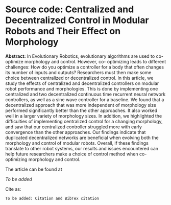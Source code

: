 # Source code: Centralized and Decentralized Control in Modular Robots and Their Effect on Morphology

**Abstract:**
In Evolutionary Robotics, evolutionary algorithms are used to co-optimize morphology and control. However, co- optimizing leads to different challenges: How do you optimize a controller for a body that often changes its number of inputs and outputs? Researchers must then make some choice between centralized or decentralized control. In this article, we study the effects of centralized and decentralized controllers on modular robot performance and morphologies. This is done by implementing one centralized and two decentralized continuous time recurrent neural network controllers, as well as a sine wave controller for a baseline. We found that a decentralized approach that was more independent of morphology size performed significantly better than the other approaches. It also worked well in a larger variety of morphology sizes. In addition, we highlighted the difficulties of implementing centralized control for a changing morphology, and saw that our centralized controller struggled more with early convergence than the other approaches. Our findings indicate that duplicated decentralized networks are beneficial when evolving both the morphology and control of modular robots. Overall, if these findings translate to other robot systems, our results and issues encountered can help future researchers make a choice of control method when co- optimizing morphology and control.

The article can be found at

*To be added*

Cite as:

```
To be added: Citation and BibTex citation
```
